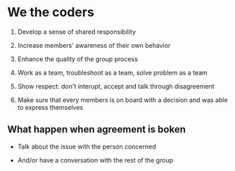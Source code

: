 # We the coders

1. Develop a sense of shared responsibility

2. Increase members' awareness of their own behavior

3. Enhance the quality of the group process

4. Work as a team, troubleshoot as a team, solve problem as a team

5. Show respect: don't interupt, accept and talk through disagreement

6. Make sure that every members is on board with a decision and was able to express themselves


## What happen when agreement is boken

- Talk about the issue with the person concerned

- And/or have a conversation with the rest of the group
